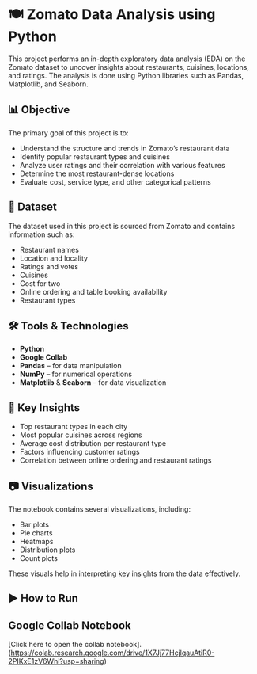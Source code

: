# 🍽️ Zomato Data Analysis using Python

This project performs an in-depth exploratory data analysis (EDA) on the Zomato dataset to uncover insights about restaurants, cuisines, locations, and ratings. The analysis is done using Python libraries such as Pandas, Matplotlib, and Seaborn.

## 📊 Objective

The primary goal of this project is to:
- Understand the structure and trends in Zomato’s restaurant data
- Identify popular restaurant types and cuisines
- Analyze user ratings and their correlation with various features
- Determine the most restaurant-dense locations
- Evaluate cost, service type, and other categorical patterns

## 📁 Dataset

The dataset used in this project is sourced from Zomato and contains information such as:
- Restaurant names
- Location and locality
- Ratings and votes
- Cuisines
- Cost for two
- Online ordering and table booking availability
- Restaurant types

## 🛠️ Tools & Technologies

- **Python**
- **Google Collab**
- **Pandas** – for data manipulation
- **NumPy** – for numerical operations
- **Matplotlib** & **Seaborn** – for data visualization

## 📌 Key Insights

- Top restaurant types in each city
- Most popular cuisines across regions
- Average cost distribution per restaurant type
- Factors influencing customer ratings
- Correlation between online ordering and restaurant ratings

## 📷 Visualizations

The notebook contains several visualizations, including:
- Bar plots
- Pie charts
- Heatmaps
- Distribution plots
- Count plots

These visuals help in interpreting key insights from the data effectively.

## ▶️ How to Run
## Google Collab Notebook
[Click here to open the collab notebook].(https://colab.research.google.com/drive/1X7Jj77HcjlqauAtiR0-2PIKxE1zV6Whi?usp=sharing)
